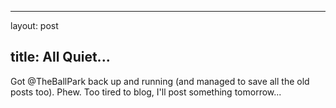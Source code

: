 <hr />

<p>layout: post</p>

<h2>title: All Quiet...</h2>

<p>Got @TheBallPark back up and running (and managed to save all the old posts too).  Phew.  Too tired to blog, I'll post something tomorrow...</p>
